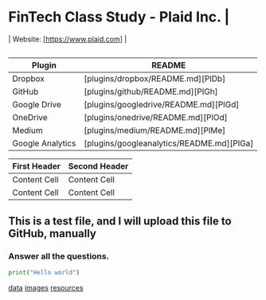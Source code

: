 # FinTech Class Study - Plaid Inc. | 

| Website: [https://www.plaid.com] | [](images/440px-Plaid_logo.svg.png)

##



| Plugin | README |
| ------ | ------ |
| Dropbox | [plugins/dropbox/README.md][PlDb] |
| GitHub | [plugins/github/README.md][PlGh] |
| Google Drive | [plugins/googledrive/README.md][PlGd] |
| OneDrive | [plugins/onedrive/README.md][PlOd] |
| Medium | [plugins/medium/README.md][PlMe] |
| Google Analytics | [plugins/googleanalytics/README.md][PlGa] |


| First Header  | Second Header |
| ------------- | ------------- |
| Content Cell  | Content Cell  |
| Content Cell  | Content Cell  |
## This is a test file, and I will upload this file to GitHub, manually

### Answer all the questions. 






```python
print("Hello world")
```

[data](data)
[images](images/VSlogo.png)
[resources](resources)